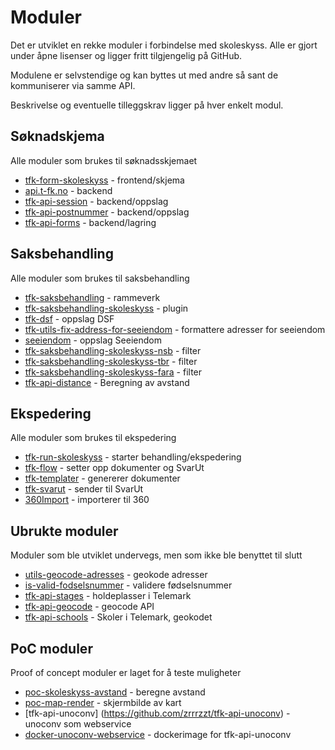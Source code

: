 # Moduler

Det er utviklet en rekke moduler i forbindelse med skoleskyss. Alle er gjort under åpne lisenser og ligger fritt tilgjengelig på GitHub.

Modulene er selvstendige og kan byttes ut med andre så sant de kommuniserer via samme API.

Beskrivelse og eventuelle tilleggskrav ligger på hver enkelt modul.

## Søknadskjema
Alle moduler som brukes til søknadsskjemaet

- [tfk-form-skoleskyss](https://github.com/telemark/tfk-form-skoleskyss) - frontend/skjema
- [api.t-fk.no](https://github.com/telemark/api.t-fk.no) - backend
- [tfk-api-session](https://github.com/telemark/tfk-api-session) - backend/oppslag
- [tfk-api-postnummer](https://github.com/zrrrzzt/tfk-api-postnummer) - backend/oppslag
- [tfk-api-forms](https://github.com/zrrrzzt/tfk-api-forms) - backend/lagring

## Saksbehandling
Alle moduler som brukes til saksbehandling

- [tfk-saksbehandling](https://github.com/telemark/tfk-saksbehandling) - rammeverk
- [tfk-saksbehandling-skoleskyss](https://github.com/telemark/tfk-saksbehandling-skoleskyss) - plugin
- [tfk-dsf](https://github.com/telemark/dsf) - oppslag DSF
- [tfk-utils-fix-address-for-seeiendom](https://github.com/telemark/tfk-utils-fix-address-for-seeiendom) - formattere adresser for seeiendom
- [seeiendom](https://github.com/zrrrzzt/seeiendom) - oppslag Seeiendom
- [tfk-saksbehandling-skoleskyss-nsb]() - filter
- [tfk-saksbehandling-skoleskyss-tbr]() - filter
- [tfk-saksbehandling-skoleskyss-fara]() - filter
- [tfk-api-distance](https://github.com/zrrrzzt/tfk-api-distance) - Beregning av avstand

## Ekspedering
Alle moduler som brukes til ekspedering

- [tfk-run-skoleskyss](https://github.com/telemark/tfk-run-skoleskyss) - starter behandling/ekspedering
- [tfk-flow](https://github.com/telemark/tfk-flow) - setter opp dokumenter og SvarUt
- [tfk-templater](https://github.com/telemark/tfk-templater) - genererer dokumenter
- [tfk-svarut](https://github.com/telemark/tfk-svarut) - sender til SvarUt 
- [360Import](https://github.com/telemark/360import) - importerer til 360

## Ubrukte moduler
Moduler som ble utviklet undervegs, men som ikke ble benyttet til slutt

- [utils-geocode-adresses](https://github.com/telemark/utils-geocode-address) - geokode adresser
- [is-valid-fodselsnummer](https://github.com/zrrrzzt/is-valid-fodselsnummer) - validere fødselsnummer
- [tfk-api-stages](https://github.com/zrrrzzt/tfk-api-stages) - holdeplasser i Telemark
- [tfk-api-geocode](https://github.com/zrrrzzt/tfk-api-geocode) - geocode API
- [tfk-api-schools](https://github.com/zrrrzzt/tfk-api-schools) - Skoler i Telemark, geokodet

## PoC moduler
Proof of concept moduler er laget for å teste muligheter

- [poc-skoleskyss-avstand](https://github.com/zrrrzzt/poc-skoleskyss-avstand) - beregne avstand
- [poc-map-render](https://github.com/zrrrzzt/poc-map-render) - skjermbilde av kart
- [tfk-api-unoconv] (https://github.com/zrrrzzt/tfk-api-unoconv) - unoconv som webservice
- [docker-unoconv-webservice](https://github.com/zrrrzzt/docker-unoconv-webservice) - dockerimage for tfk-api-unoconv
